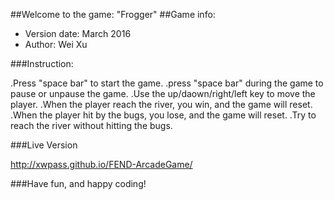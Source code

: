 ##Welcome to the game: "Frogger"
##Game info:
* Version date: March 2016
* Author: Wei Xu

###Instruction:

.Press "space bar" to start the game.
.press "space bar" during the game to pause or unpause the game.
.Use the up/daown/right/left key to move the player.
.When the player reach the river, you win, and the game will reset.
.When the player hit by the bugs, you lose, and the game will reset.
.Try to reach the river without hitting the bugs.

###Live Version

http://xwpass.github.io/FEND-ArcadeGame/

###Have fun, and happy coding!

